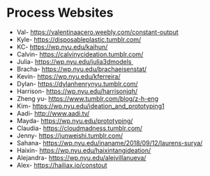 # Process Websites 

* Val- https://valentinaacero.weebly.com/constant-output
* Kyle- https://disposableplastic.tumblr.com/
* KC- https://wp.nyu.edu/kaihun/
* Calvin- https://calvinycideation.tumblr.com/
* Julia- https://wp.nyu.edu/julia3dmodels 
* Bracha- https://wp.nyu.edu/brachaeisenstat/
* Kevin- https://wp.nyu.edu/kferreira/
* Dylan- https://dylanhenrynyu.tumblr.com/
* Harrison- https://wp.nyu.edu/harrisonjqh/
* Zheng yu- https://www.tumblr.com/blog/z-h-eng
* Kim- https://wp.nyu.edu/ideation_and_prototyping1
* Aadi- http://www.aadi.tv/
* Mayda- https://wp.nyu.edu/prototyping/
* Claudia- https://cloudmadness.tumblr.com/
* Jenny- https://junweishi.tumblr.com/
* Sahana- https://wp.nyu.edu/inaname/2018/09/12/laurens-surya/
* Haixin- https://wp.nyu.edu/haixintangideation/
* Alejandra- https://wp.nyu.edu/alejvillanueva/
* Alex- https://hailiax.io/constout 
